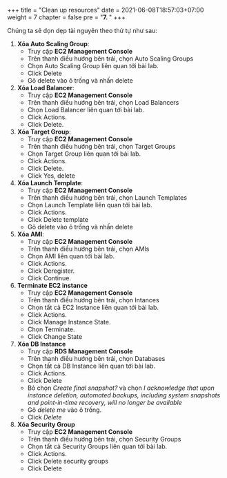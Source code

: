 +++
title = "Clean up resources"
date = 2021-06-08T18:57:03+07:00
weight = 7
chapter = false
pre = "<b>7. </b>"
+++

Chúng ta sẽ dọn dẹp tài nguyên theo thứ tự như sau:

1. **Xóa Auto Scaling Group**:
   - Truy cập **EC2 Management Console**
   - Trên thanh điều hướng bên trái, chọn Auto Scaling Groups
   - Chọn Auto Scaling Group liên quan tới bài lab.
   - Click Delete
   - Gõ delete vào ô trống và nhấn delete
2. **Xóa Load Balancer**:
   - Truy cập **EC2 Management Console**
   - Trên thanh điều hướng bên trái, chọn Load Balancers
   - Chọn Load Balancer liên quan tới bài lab.
   - Click Actions.
   - Click Delete.
3. **Xóa Target Group**:
   - Truy cập **EC2 Management Console**
   - Trên thanh điều hướng bên trái, chọn Target Groups
   - Chọn Target Group liên quan tới bài lab.
   - Click Actions.
   - Click Delete.
   - Click Yes, delete
4. **Xóa Launch Template**:
   - Truy cập **EC2 Management Console**
   - Trên thanh điều hướng bên trái, chọn Launch Templates
   - Chọn Launch Template liên quan tới bài lab.
   - Click Actions.
   - Click Delete template
   - Gõ delete vào ô trống và nhấn delete
5. **Xóa AMI**:
   - Truy cập **EC2 Management Console**
   - Trên thanh điều hướng bên trái, chọn AMIs
   - Chọn AMI liên quan tới bài lab.
   - Click Actions.
   - Click Deregister.
   - Click Continue.
6. **Terminate EC2 instance**
   - Truy cập **EC2 Management Console**
   - Trên thanh điều hướng bên trái, chọn Intances
   - Chọn tất cả EC2 Instance liên quan tới bài lab.
   - Click Actions.
   - Click Manage Instance State.
   - Chọn Terminate.
   - Click Change State
7. **Xóa DB Instance**
   - Truy cập **RDS Management Console**
   - Trên thanh điều hướng bên trái, chọn Databases
   - Chọn tất cả DB Instance liên quan tới bài lab.
   - Click Actions.
   - Click Delete
   - Bỏ chọn _Create final snapshot?_ và chọn _I acknowledge that upon instance deletion, automated backups, including system snapshots and point-in-time recovery, will no longer be available_
   - Gõ _delete me_ vào ô trống.
   - Click _Delete_
8. **Xóa Security Group**
   - Truy cập **EC2 Management Console**
   - Trên thanh điều hướng bên trái, chọn Security Groups
   - Chọn tất cả Security Groups liên quan tới bài lab.
   - Click Actions.
   - Click Delete security groups
   - Click Delete
